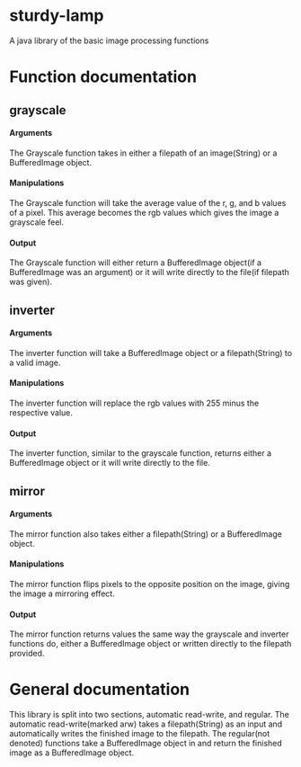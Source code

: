 # sturdy-lamp
A java library of the basic image processing functions
<h1>Function documentation</h1>
<h2>grayscale</h2>
<h4>Arguments</h4>
The Grayscale function takes in either a filepath of an image(String) or a BufferedImage object.
<h4>Manipulations</h4>
The Grayscale function will take the average value of the r, g, and b values of a pixel. This average becomes the rgb values which gives the image a grayscale feel.
<h4>Output</h4>
The Grayscale function will either return a BufferedImage object(if a BufferedImage was an argument) or it will write directly to the file(if filepath was given).
<h2>inverter</h2>
<h4>Arguments</h4>
The inverter function will take a BufferedImage object or a filepath(String) to a valid image.
<h4>Manipulations</h4>
The inverter function will replace the rgb values with 255 minus the respective value.
<h4>Output</h4>
The inverter function, similar to the grayscale function, returns either a BufferedImage object or it will write directly to the file.
<h2>mirror</h2>
<h4>Arguments</h4>
The mirror function also takes either a filepath(String) or a BufferedImage object.
<h4>Manipulations</h4>
The mirror function flips pixels to the opposite position on the image, giving the image a mirroring effect.
<h4>Output</h4>
The mirror function returns values the same way the grayscale and inverter functions do, either a BufferedImage object or written directly to the filepath provided.
<h1>General documentation</h1>
This library is split into two sections, automatic read-write, and regular. The automatic read-write(marked arw) takes a filepath(String) as an input and automatically writes the finished image to the filepath. The regular(not denoted) functions take a BufferedImage object in and return the finished image as a BufferedImage object.
